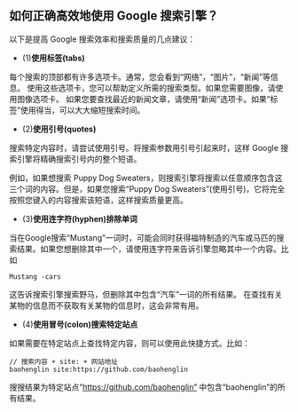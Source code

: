 ## 如何正确高效地使用 Google 搜索引擎？

以下是提高 Google 搜索效率和搜索质量的几点建议：

* (1)**使用标签(tabs)**

每个搜索的顶部都有许多选项卡。通常，您会看到“网络”，“图片”，“新闻”等信息。 使用这些选项卡，您可以帮助定义所需的搜索类型。如果您需要图像，请使用图像选项卡。 如果您要查找最近的新闻文章，请使用“新闻”选项卡。如果“标签”使用得当，可以大大缩短搜索时间。

* (2)**使用引号(quotes)**

搜索特定内容时，请尝试使用引号。将搜索参数用引号引起来时，这样 Google 搜索引擎将精确搜索引号内的整个短语。

例如，如果想搜索 Puppy Dog Sweaters，则搜索引擎将搜索以任意顺序包含这三个词的内容。但是，如果您搜索“Puppy Dog Sweaters”(使用引号)，它将完全按照您键入的内容搜索该短语，这样搜索质量更高。

* (3)**使用连字符(hyphen)排除单词**

当在Google搜索“Mustang”一词时，可能会同时获得福特制造的汽车或马匹的搜索结果。如果您想删除其中一个，请使用连字符来告诉引擎忽略其中一个内容。比如

```
Mustang -cars
```
这告诉搜索引擎搜索野马，但删除其中包含“汽车”一词的所有结果。 在查找有关某物的信息而不获取有关某物的信息时，这会非常有用。

* (4)**使用冒号(colon)搜索特定站点**

如果需要在特定站点上查找特定内容，则可以使用此快捷方式。比如：

```
// 搜索内容 + site: + 网站地址
baohenglin site:https://github.com/baohenglin
```

搜搜结果为特定站点“https://github.com/baohenglin” 中包含“baohenglin”的所有结果。
